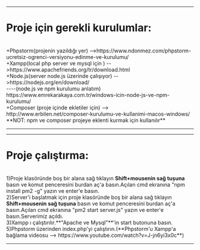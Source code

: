 <hr>
<h1>Proje için gerekli kurulumlar:</h1><br>
+Phpstorm(projenin yazıldığı yer) -->https://www.ndonmez.com/phpstorm-ucretsiz-ogrenci-versiyonu-edinme-ve-kurulumu/ <br>
+Xampp(local php server ve mysql için ) -->https://www.apachefriends.org/tr/download.html<br>
+Node.js(server node.js üzerinde çalışıyor) -->https://nodejs.org/en/download/<br>
----(node.js ve npm kurulumu anlatım)  https://www.emrekarakaya.com.tr/windows-icin-node-js-ve-npm-kurulumu/<br>
+Composer (proje içinde ekletiler için) --> http://www.erbilen.net/composer-kurulumu-ve-kullanimi-macos-windows/<br>
**NOT: npm ve composer projeye eklenti kurmak için kullanılır**<br>
<hr>
<hr>
<h1>Proje çalıştırma:</h1><br>
1)Proje klasöründe boş bir alana sağ tıklayın <b>Shift+mousenin sağ tuşuna</b> basın ve komut penceresini burdan aç'a basın.Açılan cmd ekranına "npm install pm2 -g" yazın ve enter'e basın.<br>
2)Server'i başlatmak için proje klasöründe boş bir alana sağ tıklayın <b>Shift+mousenin sağ tuşuna</b> basın ve komut penceresini burdan aç'a basın.Açılan cmd ekranına "pm2 start server.js" yazın ve enter'e basın.Serverimiz açıldı.<br>
3)Xampp ı çalıştırılır.**"Apache ve Mysql"**'in start butonuna basın.<br>
5)Phpstorm üzerinden index.php'yi çalıştırın.(**Phpstorm'u Xampp'a bağlama videosu --> https://www.youtube.com/watch?v=J-jn6yi3x0c**)<br>
<hr>
